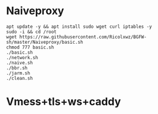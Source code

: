 # Naiveproxy
```
apt update -y && apt install sudo wget curl iptables -y
sudo -i && cd /root
wget https://raw.githubusercontent.com/Ricolxwz/BGFW-sh/master/Naiveproxy/basic.sh
chmod 777 basic.sh
./basic.sh
./network.sh
./naive.sh
./bbr.sh
./jarm.sh
./clean.sh
```
# Vmess+tls+ws+caddy
```

```
